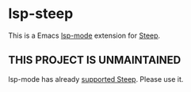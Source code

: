 # lsp-steep

This is a Emacs [lsp-mode](https://github.com/emacs-lsp/lsp-mode) extension for [Steep](https://github.com/soutaro/steep).

## THIS PROJECT IS UNMAINTAINED

lsp-mode has already [supported Steep](https://github.com/emacs-lsp/lsp-mode/blob/46b835d4fc7d23019b43c14efd9c4f64b5f8b223/clients/lsp-steep.el). Please use it.
